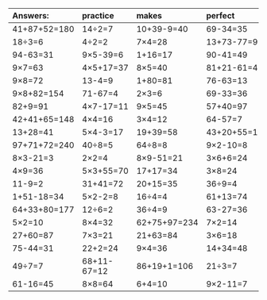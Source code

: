 | Answers: | practice | makes | perfect | ! |
| :--- | :--- | :--- | :--- | :--- |
| 41+87+52=180 | 14÷2=7 | 10+39-9=40 | 69-34=35 | 94-19=75 | 
| 18÷3=6 | 4÷2=2 | 7×4=28 | 13+73-77=9 | 18÷6=3 | 
| 94-63=31 | 9×5-39=6 | 1+16=17 | 90-41=49 | 66+27+35=128 | 
| 9×7=63 | 4×5+17=37 | 8×5=40 | 81+21-61=41 | 5×9-43=2 | 
| 9×8=72 | 13-4=9 | 1+80=81 | 76-63=13 | 79+16=95 | 
| 9×8+82=154 | 71-67=4 | 2×3=6 | 69-33=36 | 9×9=81 | 
| 82+9=91 | 4×7-17=11 | 9×5=45 | 57+40=97 | 7×3-18=3 | 
| 42+41+65=148 | 4×4=16 | 3×4=12 | 64-57=7 | 8×7=56 | 
| 13+28=41 | 5×4-3=17 | 19+39=58 | 43+20+55=118 | 88+80+5=173 | 
| 97+71+72=240 | 40÷8=5 | 64÷8=8 | 9×2-10=8 | 83-16=67 | 
| 8×3-21=3 | 2×2=4 | 8×9-51=21 | 3×6+6=24 | 89-30=59 | 
| 4×9=36 | 5×3+55=70 | 17+17=34 | 3×8=24 | 7×8=56 | 
| 11-9=2 | 31+41=72 | 20+15=35 | 36÷9=4 | 3×7=21 | 
| 1+51-18=34 | 5×2-2=8 | 16÷4=4 | 61+13=74 | 8×7-14=42 | 
| 64+33+80=177 | 12÷6=2 | 36÷4=9 | 63-27=36 | 9+35+93=137 | 
| 5×2=10 | 8×4=32 | 62+75+97=234 | 7×2=14 | 12÷4=3 | 
| 27+60=87 | 7×3=21 | 21+63=84 | 3×6=18 | 7×5+10=45 | 
| 75-44=31 | 22+2=24 | 9×4=36 | 14+34=48 | 6×5-22=8 | 
| 49÷7=7 | 68+11-67=12 | 86+19+1=106 | 21÷3=7 | 2×6-8=4 | 
| 61-16=45 | 8×8=64 | 6+4=10 | 9×2-11=7 | 54÷9=6 | 
